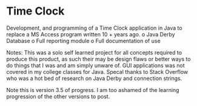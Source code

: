 # Time Clock

Development, and programming of a Time Clock application in Java to replace a MS Access program written 10 + years ago.
o	Java Derby Database
o	Full reporting module
o	Full documentation of use

Notes: This was a solo self learned project for all concepts required to produce this product, as such their may be design flaws or better ways to do things that I was and am simply unware of. GUI applications was not covered in my college classes for Java. Specal thanks to Stack Overflow who was a hot bed of research on Java Derby and connection strings.

Note this is version 3.5 of progress. I am too ashamed of the learning progression of the other versions to post.

